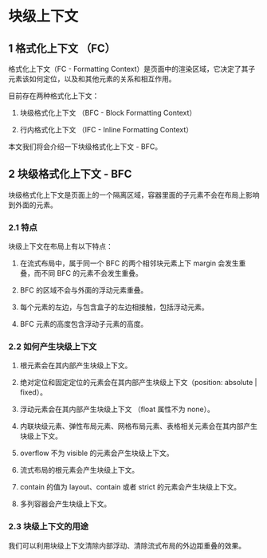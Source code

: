# 块级上下文


## 1 格式化上下文 （FC）

格式化上下文（FC - Formatting Context）是页面中的渲染区域，它决定了其子元素该如何定位，以及和其他元素的关系和相互作用。

目前存在两种格式化上下文： 

1. 块级格式化上下文 （BFC - Block Formatting Context）

2. 行内格式化上下文 （IFC - Inline Formatting Context）

本文我们将会介绍一下块级格式化上下文 - BFC。

## 2 块级格式化上下文 - BFC 

块级格式化上下文是页面上的一个隔离区域，容器里面的子元素不会在布局上影响到外面的元素。

### 2.1 特点

块级上下文在布局上有以下特点：

1. 在流式布局中，属于同一个 BFC 的两个相邻块元素上下 margin 会发生重叠，而不同 BFC 的元素不会发生重叠。

2. BFC 的区域不会与外面的浮动元素重叠。

3. 每个元素的左边，与包含盒子的左边相接触，包括浮动元素。

4. BFC 元素的高度包含浮动子元素的高度。

### 2.2 如何产生块级上下文

1. 根元素会在其内部产生块级上下文。

2. 绝对定位和固定定位的元素会在其内部产生块级上下文（position: absolute | fixed）。

3. 浮动元素会在其内部产生块级上下文 （float 属性不为 none）。

4. 内联块级元素、弹性布局元素、网格布局元素、表格相关元素会在其内部产生块级上下文。

5. overflow 不为 visible 的元素会产生块级上下文。

6. 流式布局的根元素会产生块级上下文。

7. contain 的值为 layout、contain 或者 strict 的元素会产生块级上下文。

8. 多列容器会产生块级上下文。

### 2.3 块级上下文的用途

我们可以利用块级上下文清除内部浮动、清除流式布局的外边距重叠的效果。